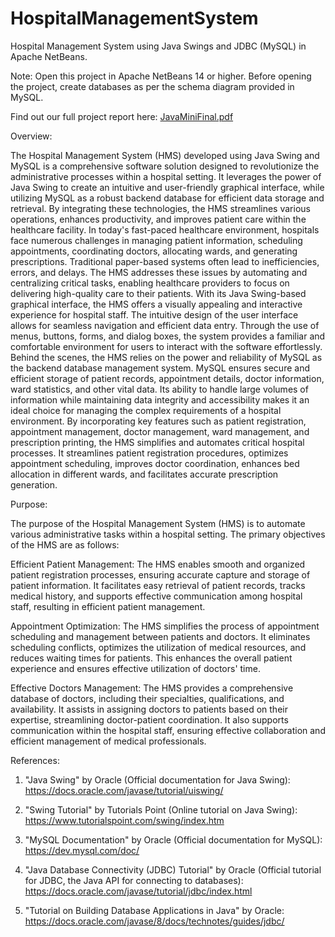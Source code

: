 # HospitalManagementSystem
Hospital Management System using Java Swings and JDBC (MySQL) in Apache NetBeans.

Note: Open this project in Apache NetBeans 14 or higher. Before opening the project, create databases as per the schema diagram provided in MySQL.

Find out our full project report here: [JavaMiniFinal.pdf](https://github.com/VijeshPethuram/HospitalManagementSystem/files/11617498/JavaMiniFinal.pdf)

Overview:

The Hospital Management System (HMS) developed using Java Swing and MySQL is a comprehensive software solution designed to revolutionize the administrative processes within a hospital setting. It leverages the power of Java Swing to create an intuitive and user-friendly graphical interface, while utilizing MySQL as a robust backend database for efficient data storage and retrieval. By integrating these technologies, the HMS streamlines various operations, enhances productivity, and improves patient care within the healthcare facility. In today's fast-paced healthcare environment, hospitals face numerous challenges in managing patient information, scheduling appointments, coordinating doctors, allocating wards, and generating prescriptions. Traditional paper-based systems often lead to inefficiencies, errors, and delays. The HMS addresses these issues by automating and centralizing critical tasks, enabling healthcare providers to focus on delivering high-quality care to their patients. With its Java Swing-based graphical interface, the HMS offers a visually appealing and interactive experience for hospital staff. The intuitive design of the user interface allows for seamless navigation and efficient data entry. Through the use of menus, buttons, forms, and dialog boxes, the system provides a familiar and comfortable environment for users to interact with the software effortlessly. Behind the scenes, the HMS relies on the power and reliability of MySQL as the backend database management system. MySQL ensures secure and efficient storage of patient records, appointment details, doctor information, ward statistics, and other vital data. Its ability to handle large volumes of information while maintaining data integrity and accessibility makes it an ideal choice for managing the complex requirements of a hospital environment. By incorporating key features such as patient registration, appointment management, doctor management, ward management, and prescription printing, the HMS simplifies and automates critical hospital processes. It streamlines patient registration procedures, optimizes appointment scheduling, improves doctor coordination, enhances bed allocation in different wards, and facilitates accurate prescription generation.

Purpose:

The purpose of the Hospital Management System (HMS) is to automate various administrative tasks within a hospital setting. The primary objectives of the HMS are as follows:

Efficient Patient Management: The HMS enables smooth and organized patient registration processes, ensuring accurate capture and storage of patient information. It facilitates easy retrieval of patient records, tracks medical history, and supports effective communication among hospital staff, resulting in efficient patient management.

Appointment Optimization: The HMS simplifies the process of appointment scheduling and management between patients and doctors. It eliminates scheduling conflicts, optimizes the utilization of medical resources, and reduces waiting times for patients. This enhances the overall patient experience and ensures effective utilization of doctors' time.

Effective Doctors Management: The HMS provides a comprehensive database of doctors, including their specialties, qualifications, and availability. It assists in assigning doctors to patients based on their expertise, streamlining doctor-patient coordination. It also supports communication within the hospital staff, ensuring effective collaboration and efficient management of medical professionals.

References:

1.	"Java Swing" by Oracle (Official documentation for Java Swing): https://docs.oracle.com/javase/tutorial/uiswing/

2.	"Swing Tutorial" by Tutorials Point (Online tutorial on Java Swing): https://www.tutorialspoint.com/swing/index.htm

3.	"MySQL Documentation" by Oracle (Official documentation for MySQL): https://dev.mysql.com/doc/

4.	"Java Database Connectivity (JDBC) Tutorial" by Oracle (Official tutorial for JDBC, the Java API for connecting to databases): https://docs.oracle.com/javase/tutorial/jdbc/index.html

5.	"Tutorial on Building Database Applications in Java" by Oracle: https://docs.oracle.com/javase/8/docs/technotes/guides/jdbc/






